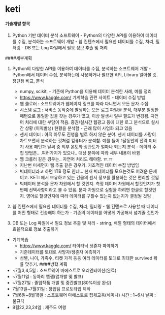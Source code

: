 # keti

#### 기술개발 항목
  1. Python 기반 데이터 분석 소프트웨어
    - Python의 다양한 API를 이용하여 데이터를 수집, 분석하는 소프트웨어 개발
    - 웹 컨텐츠에서 필요한 데이터를 수집, 처리, 필터링
    - DB 또는 Log 파일에서 필요 정보 추출 및 처리
 
####세부계획
  1. Python의 다양한 API를 이용하여 데이터를 수집, 분석하는 소프트웨어 개발
    - Python에서 데이터 수집, 분석하는데 사용하거나 필요한 API, Library 알아볼 것. 장단점 비교, 분석
      - numpy, scikit, 
    - 기존에 Python을 이용해 데이터 분석한 사례, 예를 정리
      - https://www.kaggle.com/ 기계학습 관련 사이트
    - 데이터 수집 방법
      - 웹 클로러 : 소프트웨어가 웹페이지 링크를 따라 다니면서 모든 문자 수집
      - 시스템 로그 : 서비스 동작중에 발생하는 모든 로그 파일을 분석, 대부분 일정한 패턴으로 동일한 값을 갖는 경우가 많고, 이상 발생시 일부 필드가 변경됨. 자연어 처리에 대한 부담이 적음. 증권/실시간 웹광고 등에 대한 로그 분석으로 실시간 상황 (이익발생) 현황을 분석함 - 근래 많이 사업화 되고 있음
      - 센서 데이터 : 아직 아무도 진행을 별로 하지 않은 분야. 센서 데이터를 사람이 차트보면서 분석하는 것처럼 컴퓨터가 분석함. 예를 들어 1달동안의 전력 미터기 사용 패턴과 날씨 중 외부 온도와 상관도가 얼마나 되는지 분석 
    - 데이터 수집 방법은.. .여러가지가 있으나.. 대상 분야에 따라 세부 내용이 바뀜
      - 웹 크롤러 같은 경우는.. 자연어 처리도 해야함. ㅠ.ㅠ
      - 지난번 미세먼지 웹 추출 같은 경우가. 기초적인 데이터 수집 방법임
      - 빅데이터라고 하면 1TB 정도 인데... 현재 빅데이터를 모으는것도 어려운 문제이고. KETI 에서 보유하고 있는 건물의 센서 정보를 활용하는 것은 편리할 것임
      - 빅데이터 분석을 문자 차원에서 할 것인지. 측정 데이터 차원에서 할것인지가 첫번째 선택사항이라고 볼 수 있음. 문자 차원으로 실험을 하려면 한글로 할것인지. 영어로 할것인지에 따라 데이터를 구할수 있는지 없는지가 결정될 것임

  1. 웹 컨텐츠에서 필요한 데이터를 수집, 처리, 필터링
    - 웹 컨텐츠로 사용할 때 데이터를 어떤 형태로 전송해야 하는가
    - 기존의 데이터를 어떻게 가공해서 넘겨줄 것인가
  1. DB 또는 Log 파일에서 필요 정보 추출 및 처리
    - string, 배열 형태의 데이터에서 효율적으로 정보 추출하기
  
  - 기계학습
    - https://www.kaggle.com/ 타이타닉 생존자 파악하기
    - 기준데이터를 토대로 사망자/생존자 예측하기
    - 성별, 나이, 가족수, 티켓 가격 등등 여러 데이터를 토대로 최대한 survived 확률 맞추기.
####방학 계획
  - ~7월3,4,5일 : 소프트웨어 마에스트로 오리엔테이션(완료)
  - ~7월11일 : 동아리 앱잼(앱개발 및 발표)
  - ~7월27일 : 졸업작품 개발 및 중간발표(80%이상 완성)
  - 7월13일~7월31일 : 창업팀 프로토타입 제작
  - 7월6일~8월18일 : 소프트웨어 마에스트로 집체교육(세미나) 시간 : 1~6시 날짜 : 불규칙
  - 8월22,23,24일 : 제주도 여행
